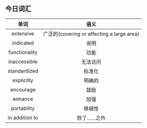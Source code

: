 ## 今日词汇

|单词|语义|
|:------:|:------:|
|extensive|广泛的(covering or affecting a large area)|
|indicated|说明|
|functionality|功能|
|inaccessible|无法访问|
|standardized|标准化|
|explicitly|明确的|
|encourage|鼓励|
|enhance|加强|
|portability|移植性|
|in addition to|除了……之外|
